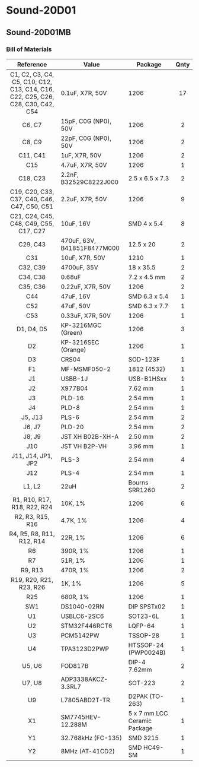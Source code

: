 # Sound-20D01

## Sound-20D01MB

### Bill of Materials

| Reference                                                                      | Value                       | Package                      | Qnty |
|:------------------------------------------------------------------------------:| --------------------------- | ---------------------------- |:----:|
| C1, C2, C3, C4, C5, C10, C12, C13, C14, C16, C22, C25, C26, C28, C30, C42, C54 | 0.1uF, X7R, 50V             | 1206                         | 17   |
| C6, C7                                                                         | 15pF, C0G (NP0), 50V        | 1206                         | 2    |
| C8, C9                                                                         | 22pF, C0G (NP0), 50V        | 1206                         | 2    |
| C11, C41                                                                       | 1uF, X7R, 50V               | 1206                         | 2    |
| C15                                                                            | 4.7uF, X7R, 50V             | 1206                         | 1    |
| C18, C23                                                                       | 2.2nF, B32529C8222J000      | 2.5 x 6.5 x 7.3              | 2    |
| C19, C20, C33, C37, C40, C46, C47, C50, C51                                    | 2.2uF, X7R, 50V             | 1206                         | 9    |
| C21, C24, C45, C48, C49, C55, C17, C27                                         | 10uF, 16V                   | SMD 4 x 5.4                  | 8    |
| C29, C43                                                                       | 470uF, 63V, B41851F8477M000 | 12.5 x 20                    | 2    |
| C31                                                                            | 10uF, X7R, 50V              | 1210                         | 1    |
| C32, C39                                                                       | 4700uF, 35V                 | 18 x 35.5                    | 2    |
| C34, C38                                                                       | 0.68uF                      | 7.2 x 4.5 mm                 | 2    |
| C35, C36                                                                       | 0.22uF, X7R, 50V            | 1206                         | 2    |
| C44                                                                            | 47uF, 16V                   | SMD 6.3 x 5.4                | 1    |
| C52                                                                            | 47uF, 50V                   | SMD 6.3 x 7.7                | 1    |
| C53                                                                            | 0.33uF, X7R, 50V            | 1206                         | 1    |
| D1, D4, D5                                                                     | KP-3216MGC (Green)          | 1206                         | 3    |
| D2                                                                             | KP-3216SEC (Orange)         | 1206                         | 1    |
| D3                                                                             | CRS04                       | SOD-123F                     | 1    |
| F1                                                                             | MF-MSMF050-2                | 1812 (4532)                  | 1    |
| J1                                                                             | USBB-1J                     | USB-B1HSxx                   | 1    |
| J2                                                                             | X977B04                     | 7.62 mm                      | 1    |
| J3                                                                             | PLD-16                      | 2.54 mm                      | 1    |
| J4                                                                             | PLD-8                       | 2.54 mm                      | 1    |
| J5, J13                                                                        | PLS-6                       | 2.54 mm                      | 2    |
| J6, J7                                                                         | PLD-20                      | 2.54 mm                      | 2    |
| J8, J9                                                                         | JST XH B02B-XH-A            | 2.50 mm                      | 2    |
| J10                                                                            | JST VH B2P-VH               | 3.96 mm                      | 1    |
| J11, J14, JP1, JP2                                                             | PLS-3                       | 2.54 mm                      | 4    |
| J12                                                                            | PLS-4                       | 2.54 mm                      | 1    |
| L1, L2                                                                         | 22uH                        | Bourns SRR1260               | 2    |
| R1, R10, R17, R18, R22, R24                                                    | 10K, 1%                     | 1206                         | 6    |
| R2, R3, R15, R16                                                               | 4.7K, 1%                    | 1206                         | 4    |
| R4, R5, R8, R11, R12, R14                                                      | 22R, 1%                     | 1206                         | 6    |
| R6                                                                             | 390R, 1%                    | 1206                         | 1    |
| R7                                                                             | 51R, 1%                     | 1206                         | 1    |
| R9, R13                                                                        | 470R, 1%                    | 1206                         | 2    |
| R19, R20, R21, R23, R26                                                        | 1K, 1%                      | 1206                         | 5    |
| R25                                                                            | 680R, 1%                    | 1206                         | 1    |
| SW1                                                                            | DS1040-02RN                 | DIP SPSTx02                  | 1    |
| U1                                                                             | USBLC6-2SC6                 | SOT23-6L                     | 1    |
| U2                                                                             | STM32F446RCT6               | LQFP-64                      | 1    |
| U3                                                                             | PCM5142PW                   | TSSOP-28                     | 1    |
| U4                                                                             | TPA3123D2PWP                | HTSSOP-24 (PWP0024B)         | 1    |
| U5, U6                                                                         | FOD817B                     | DIP-4 7.62mm                 | 2    |
| U7, U8                                                                         | ADP3338AKCZ-3.3RL7          | SOT-223                      | 2    |
| U9                                                                             | L7805ABD2T-TR               | D2PAK (TO-263)               | 1    |
| X1                                                                             | SM7745HEV-12.288M           | 5 x 7 mm LCC Ceramic Package | 1    |
| Y1                                                                             | 32.768kHz (FC-135)          | SMD 3215                     | 1    |
| Y2                                                                             | 8MHz (AT-41CD2)             | SMD HC49-SM                  | 1    |
